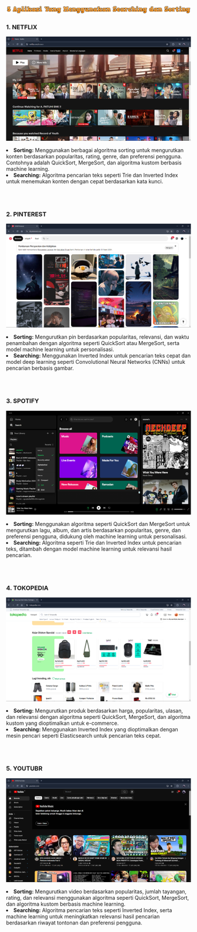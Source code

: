 <div align="center">
  <img src="../Images/searchingdansorting.png" alt="judul"><br>
</div>

<h3>1. NETFLIX </h3>
<img src="../Images/netflix.png" alt="netflix">
<p align="justify">
<li><b>Sorting:</b> Menggunakan berbagai algoritma sorting untuk mengurutkan konten berdasarkan popularitas, rating, genre, dan preferensi pengguna. Contohnya adalah QuickSort, MergeSort, dan algoritma kustom berbasis machine learning.</li>
<li><b>Searching:</b> Algoritma pencarian teks seperti Trie dan Inverted Index untuk menemukan konten dengan cepat berdasarkan kata kunci.</li>
</p>
<br>
<br>

<h3>2. PINTEREST </h3>
<img src="../Images/pinterest.png" alt="pinterest">
<p align="justify">
<li><b>Sorting:</b> Mengurutkan pin berdasarkan popularitas, relevansi, dan waktu penambahan dengan algoritma seperti QuickSort atau MergeSort, serta model machine learning untuk personalisasi.</li>
<li><b>Searching:</b> Menggunakan Inverted Index untuk pencarian teks cepat dan model deep learning seperti Convolutional Neural Networks (CNNs) untuk pencarian berbasis gambar.</li>
</p>
<br>
<br>

<h3>3. SPOTIFY </h3>
<img src="../Images/spotify.png" alt="spotify">
<p align="justify">
<li><b>Sorting:</b> Menggunakan algoritma seperti QuickSort dan MergeSort untuk mengurutkan lagu, album, dan artis berdasarkan popularitas, genre, dan preferensi pengguna, didukung oleh machine learning untuk personalisasi.</li>
<li><b>Searching:</b> Algoritma seperti Trie dan Inverted Index untuk pencarian teks, ditambah dengan model machine learning untuk relevansi hasil pencarian.</li>
</p>
<br>
<br>

<h3>4. TOKOPEDIA </h3>
<img src="../Images/tokopedia.png" alt="tokopedia">
<p align="justify">
<li><b>Sorting:</b> Mengurutkan produk berdasarkan harga, popularitas, ulasan, dan relevansi dengan algoritma seperti QuickSort, MergeSort, dan algoritma kustom yang dioptimalkan untuk e-commerce.</li>
<li><b>Searching:</b> Menggunakan Inverted Index yang dioptimalkan dengan mesin pencari seperti Elasticsearch untuk pencarian teks cepat.</li>
</p>
<br>
<br>

<h3>5. YOUTUBR </h3>
<img src="../Images/youtube.png" alt="youtube">
<p align="justify">
<li><b>Sorting:</b> Mengurutkan video berdasarkan popularitas, jumlah tayangan, rating, dan relevansi menggunakan algoritma seperti QuickSort, MergeSort, dan algoritma kustom berbasis machine learning.</li>
<li><b>Searching:</b> Algoritma pencarian teks seperti Inverted Index, serta machine learning untuk meningkatkan relevansi hasil pencarian berdasarkan riwayat tontonan dan preferensi pengguna.</li>
</p>
<br>
<br>
